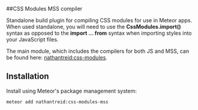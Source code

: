 ##CSS Modules MSS compiler

Standalone build plugin for compiling CSS modules for use in Meteor apps. When used standalone, you will need to use the **CssModules.import()** syntax as opposed to the **import ... from** syntax when importing styles into your JavaScript files.

The main module, which includes the compilers for both JS and MSS, can be found here: [nathantreid:css-modules](https://github.com/nathantreid/meteor-css-modules).

## Installation

Install using Meteor's package management system:

```bash
meteor add nathantreid:css-modules-mss
```
